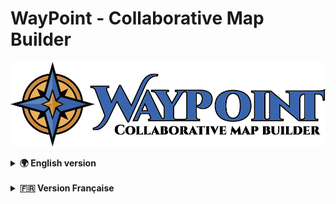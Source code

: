 # WayPoint - Collaborative Map Builder

<p align="center">
  <img src="assets/logo.png" alt="WayPoint Logo" style="max-width: 100%;" />
</p>
<details>
<summary><strong>🌍 English version</strong></summary>

WayPoint - Map Builder is a progressive web application (PWA) designed to let users collaboratively create, annotate, and share custom interactive maps in real time.

This project serves as a certification project for a full-stack web/mobile developer certification (RNCP 5).

> 📅 **Open-source release scheduled for July 2025.**

---

## 🎯 Project Goal

WayPoint enables gamers, content creators, and groups to collaboratively build, customize, and share interactive maps using personalized images (e.g., game maps).

---

## 👥 Target Users

- Gamers marking zones, bosses, treasures, or POIs on game maps
- Content creators sharing custom maps
- Player groups collaboratively annotating maps

---

## 🛠 Core Features

- 📤 Custom map image uploads
- 📌 Points of Interest (POI) with details (coordinates, description, icons, images)
- 🗂 Hierarchical POI categorization
- 👥 User invitation and collaborative editing
- 🔍 Dynamic POI filtering
- 🌐 Public read-only map sharing
- 📱 Mobile compatibility (PWA)
- 🎮 Game selection from external database (IGDB): each map is linked to an official game, allowing filtering and grouping by title.

**Detailed features → [`docs/en/features.md`](docs/en/features.md)**

---

## 🚀 Technology Stack

| Component             | Technology                   |
|-----------------------|------------------------------|
| 🌐 Frontend           | Vue.js (Vite)                |
| 🎨 UI/UX              | Vuetify                      |
| 🛠 Backend            | Node.js + Express.js         |
| 🗄 Database           | MySQL (hosted on Railway)    |
| 🗺 Interactive Maps   | Leaflet.js                   |
| 🔐 Authentication     | Google OAuth2 + Email/password (Resend) |
| 🗂 File Storage       | Firebase Storage             |
| 🔄 Real-time (future) | WebSockets (Socket.io)       |
| 🎨 UI/UX              | Vuetify                      |
| 🚀 Frontend Hosting   | Vercel                       |
| 🛠 Backend Hosting     | Railway                      |

> Authentication is handled via Google OAuth2 or email/password.  
> Email confirmation is sent via [Resend](https://resend.com/).

### 📈 Performance and Scalability Optimizations
-  SQL indexing, server-side pagination, and dynamic frontend loading strategies integrated directly from the MVP.

**Tech stack details → [`docs/en/stack.md`](docs/en/stack.md)**

---

## 🧩 Class Diagram

View class structure for MVP version:

- [`docs/en/class-diagram.md`](docs/en/class-diagram.md)

---

## 📄 Database Schema

SQL schema describing the MVP database structure:

- [`docs/en/schema.sql`](docs/en/schema.sql)

---

## 📌 Roadmap (Post-MVP)

Future roadmap includes advanced collaboration modes, role management, modification history, and enhanced filtering.

Details in [`docs/en/features.md`](docs/en/features.md)

---

## 📂 Project Documentation

All documentation is available in the [`docs/`](docs/) folder, organized into separate directories for English (`docs/en`) and French (`docs/fr`).

---

## 📌 License

WayPoint - Map Builder will be published under an open-source license after the final certification exam.

**Expected open-source release: July 2025.**

</details>

</br>

<details>


<summary><strong>🇫🇷 Version Française</strong></summary>

WayPoint - Map Builder est une application web progressive (PWA) conçue pour permettre aux utilisateurs de créer, annoter et partager de manière collaborative des cartes interactives personnalisées en temps réel.

Ce projet sert de validation pour une certification développeur web/mobile full-stack (RNCP 5).

> 📅 **Publication open-source prévue pour juillet 2025.**

---

## 🎯 Objectif du projet

WayPoint permet aux joueurs, créateurs de contenu et groupes de construire, personnaliser et partager collaborativement des cartes interactives à partir d'images personnalisées (ex : maps de jeux).

---

## 👥 Public cible

- Joueurs souhaitant marquer des zones, boss, trésors ou POI sur une carte de jeu
- Créateurs de contenu partageant des cartes personnalisées
- Groupes de joueurs collaborant sur une carte

---

## 🛠 Fonctionnalités principales

- 📤 Téléchargement d'images personnalisées pour les cartes
- 📌 Points d'intérêt (POI) avec détails (coordonnées, description, icônes, images)
- 🗂 Catégorisation hiérarchique des POI
- 👥 Invitation d'utilisateurs et édition collaborative
- 🔍 Filtrage dynamique des POI
- 🌐 Partage public des cartes en lecture seule
- 📱 Compatibilité mobile (PWA)
- 🎮 Sélection du jeu via une base externe (IGDB) : chaque carte est associée à un jeu officiel, permettant de filtrer ou regrouper les maps par titre.

**Fonctionnalités détaillées → [`docs/fr/features.md`](docs/fr/features.md)**

---

## 🚀 Stack technique

| Composant             | Technologie                  |
|-----------------------|------------------------------|
| 🌐 Frontend           | Vue.js (Vite)                |
| 🛠 Backend            | Node.js + Express.js         |
| 🗄 Base de données    | MySQL (hébergée sur Railway) |
| 🗺 Cartes interactives| Leaflet.js                   |
| 🔐 Authentification   | Google OAuth2 + Email/mot de passe (Resend)       |
| 🗂 Stockage fichiers  | Firebase Storage             |
| 🔄 Temps réel (futur) | WebSockets (Socket.io)       |
| 🎨 UI/UX              | Vuetify                      |
| 🚀 Déploiement front  | Vercel                       |
| 🛠 Déploiement back   | Railway                      |

> L’authentification est gérée via Google OAuth2 ou par email/mot de passe.  
> Un email de validation est envoyé grâce à [Resend](https://resend.com/).

**Détails de la stack → [`docs/fr/stack.md`](docs/fr/stack.md)**

---

## 🧩 Diagramme de classes

Consultez la structure des classes pour la version MVP :

- [`docs/fr/class-diagram.md`](docs/fr/class-diagram.md)

---

## 📄 Schéma de la base de données

Schéma SQL décrivant la structure de la base MVP :

- [`docs/fr/schema.sql`](docs/fr/schema.sql)

---

## 📌 Roadmap (Post-MVP)

La roadmap future inclut des modes de collaboration avancés, gestion des rôles, historique des modifications et filtrage amélioré.

Détails dans [`docs/fr/features.md`](docs/fr/features.md)

---

## 📂 Documentation du projet

Toute la documentation est disponible dans le dossier [`docs/`](docs/), organisée en répertoires distincts pour l'anglais (`docs/en`) et le français (`docs/fr`).

---

## 📌 Licence

WayPoint - Map Builder sera publié sous une licence open-source après l'examen final de certification.

**Publication open-source prévue : juillet 2025.**

</details>

